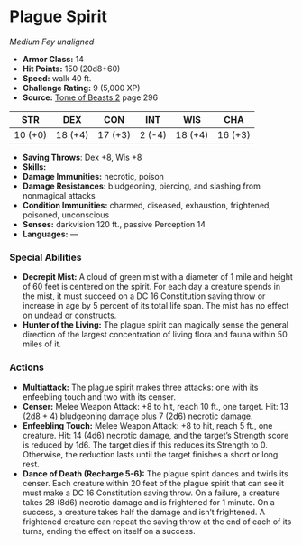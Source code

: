 # Plague Spirit

*Medium* *Fey* *unaligned*

- **Armor Class:** 14
- **Hit Points:** 150 (20d8+60)
- **Speed:** walk 40 ft.
- **Challenge Rating:** 9 (5,000 XP)
- **Source:** [Tome of Beasts 2](https://koboldpress.com/kpstore/product/tome-of-beasts-2-for-5th-edition) page 296

| STR | DEX | CON | INT | WIS | CHA |
| --- | --- | --- | --- | --- | --- |
| 10 (+0) | 18 (+4) | 17 (+3) | 2 (-4) | 18 (+4) | 16 (+3) |

- **Saving Throws**: Dex +8, Wis +8
- **Skills:** 
- **Damage Immunities:** necrotic, poison
- **Damage Resistances:** bludgeoning, piercing, and slashing from nonmagical attacks
- **Condition Immunities:** charmed, diseased, exhaustion, frightened, poisoned, unconscious
- **Senses:** darkvision 120 ft., passive Perception 14
- **Languages:** —
### Special Abilities
- **Decrepit Mist:** A cloud of green mist with a diameter of 1 mile and height of 60 feet is centered on the spirit. For each day a creature spends in the mist, it must succeed on a DC 16 Constitution saving throw or increase in age by 5 percent of its total life span. The mist has no effect on undead or constructs.
- **Hunter of the Living:** The plague spirit can magically sense the general direction of the largest concentration of living flora and fauna within 50 miles of it.
### Actions
- **Multiattack:** The plague spirit makes three attacks: one with its enfeebling touch and two with its censer.
- **Censer:** Melee Weapon Attack: +8 to hit, reach 10 ft., one target. Hit: 13 (2d8 + 4) bludgeoning damage plus 7 (2d6) necrotic damage.
- **Enfeebling Touch:** Melee Weapon Attack: +8 to hit, reach 5 ft., one creature. Hit: 14 (4d6) necrotic damage, and the target’s Strength score is reduced by 1d6. The target dies if this reduces its Strength to 0. Otherwise, the reduction lasts until the target finishes a short or long rest.
- **Dance of Death (Recharge 5-6):** The plague spirit dances and twirls its censer. Each creature within 20 feet of the plague spirit that can see it must make a DC 16 Constitution saving throw. On a failure, a creature takes 28 (8d6) necrotic damage and is frightened for 1 minute. On a success, a creature takes half the damage and isn’t frightened. A frightened creature can repeat the saving throw at the end of each of its turns, ending the effect on itself on a success.


